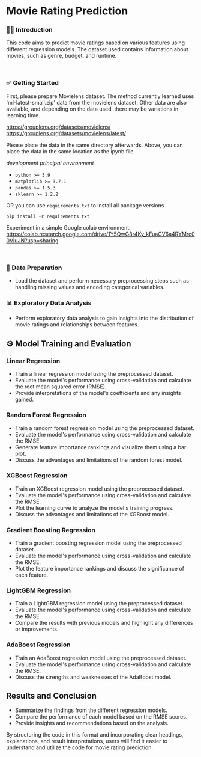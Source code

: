 # Movie Rating Prediction
### 👋🏻 Introduction
This code aims to predict movie ratings based on various features using different regression models. The dataset used contains information about movies, such as genre, budget, and runtime.

<br/>

### ✅ Getting Started
First, please prepare Movielens dataset. The method currently learned uses 'ml-latest-small.zip' data from the movielens dataset. Other data are also available, and depending on the data used, there may be variations in learning time.

https://grouplens.org/datasets/movielens/  
https://grouplens.org/datasets/movielens/latest/

Please place the data in the same directory afterwards. Above, you can place the data in the same location as the ipynb file.


*development principal environment*
- `python >= 3.9`
- `matplotlib >= 3.7.1`
- `pandas >= 1.5.3`
- `sklearn >= 1.2.2`

OR you can use `requirements.txt` to install all package versions
```console
pip install -r requirements.txt
```

Experiment in a simple Google colab environment.  
https://colab.research.google.com/drive/1Y5QwG8r4Ky_kFuaCV6a4RYMrc00VIuJN?usp=sharing

<br/>

### 🛒 Data Preparation
- Load the dataset and perform necessary preprocessing steps such as handling missing values and encoding categorical variables.

### 📊 Exploratory Data Analysis
- Perform exploratory data analysis to gain insights into the distribution of movie ratings and relationships between features.

## ⚙ Model Training and Evaluation
### Linear Regression
- Train a linear regression model using the preprocessed dataset.
- Evaluate the model's performance using cross-validation and calculate the root mean squared error (RMSE).
- Provide interpretations of the model's coefficients and any insights gained.

### Random Forest Regression
- Train a random forest regression model using the preprocessed dataset.
- Evaluate the model's performance using cross-validation and calculate the RMSE.
- Generate feature importance rankings and visualize them using a bar plot.
- Discuss the advantages and limitations of the random forest model.

### XGBoost Regression
- Train an XGBoost regression model using the preprocessed dataset.
- Evaluate the model's performance using cross-validation and calculate the RMSE.
- Plot the learning curve to analyze the model's training progress.
- Discuss the advantages and limitations of the XGBoost model.

### Gradient Boosting Regression
- Train a gradient boosting regression model using the preprocessed dataset.
- Evaluate the model's performance using cross-validation and calculate the RMSE.
- Plot the feature importance rankings and discuss the significance of each feature.

### LightGBM Regression
- Train a LightGBM regression model using the preprocessed dataset.
- Evaluate the model's performance using cross-validation and calculate the RMSE.
- Compare the results with previous models and highlight any differences or improvements.

### AdaBoost Regression
- Train an AdaBoost regression model using the preprocessed dataset.
- Evaluate the model's performance using cross-validation and calculate the RMSE.
- Discuss the strengths and weaknesses of the AdaBoost model.

## Results and Conclusion
- Summarize the findings from the different regression models.
- Compare the performance of each model based on the RMSE scores.
- Provide insights and recommendations based on the analysis.

By structuring the code in this format and incorporating clear headings, explanations, and result interpretations, users will find it easier to understand and utilize the code for movie rating prediction.
